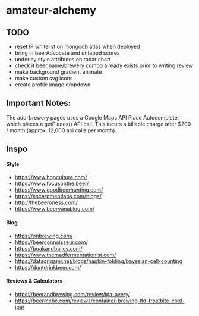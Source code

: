 # amateur-alchemy

## TODO
- reset IP whitelist on mongodb atlas when deployed
- bring in beerAdvocate and untappd scores
- underlay style attributes on radar chart
- check if beer name/brewery combo already exists prior to writing review
- make background gradient animate
- make custom svg icons
- create profile image dropdown

## Important Notes:
The add-brewery pages uses a Google Maps API Place Autocomplete, which places a getPlaces() API call.  This incurs a billable charge after $200 / month (approx. 12,000 api calls per month).

## Inspo
#### Style
- https://www.hopculture.com/ 
- https://www.focusonthe.beer/
- https://www.goodbeerhunting.com/ 
- https://escarpmentlabs.com/blogs/
- http://thebeeroness.com/ 
- https://www.beervanablog.com/ 
#### Blog
- https://onbrewing.com/
- https://beerconnoisseur.com/
- https://boakandbailey.com/ 
- https://www.themadfermentationist.com/
- https://dataorigami.net/blogs/napkin-folding/bayesian-cell-counting
- https://dontdrinkbeer.com/ 
#### Reviews & Calculators
- https://beerandbrewing.com/review/ipa-avery/
- https://beermebc.com/reviews/container-brewing-ltd-frostbite-cold-ipa/